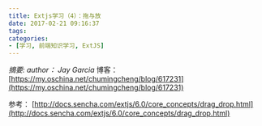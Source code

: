 ```yaml
---
title: Extjs学习（4）：拖与放
date: 2017-02-21 09:16:37
tags:
categories:
- [学习, 前端知识学习, ExtJS]
---
```

*摘要: author： Jay Garcia*
博客：
[https://my.oschina.net/chumingcheng/blog/617231](https://my.oschina.net/chumingcheng/blog/617231)

参考：
[http://docs.sencha.com/extjs/6.0/core_concepts/drag_drop.html](http://docs.sencha.com/extjs/6.0/core_concepts/drag_drop.html)
